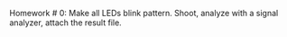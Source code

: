 Homework # 0: Make all LEDs blink pattern. Shoot, analyze with a signal analyzer, attach the result file.
